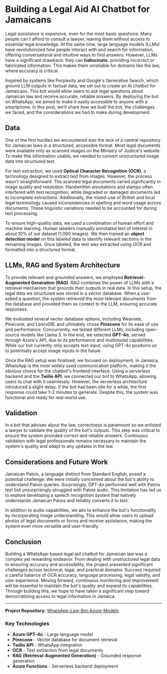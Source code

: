 # Building a Legal Aid AI Chatbot for Jamaicans

Legal assistance is expensive, even for the most basic questions. Many people can't afford to consult a lawyer, leaving them without access to essential legal knowledge. At the same time, large language models (LLMs) have revolutionized how people interact with and search for information, offering conversational and intuitive ways to find answers. However, LLMs have a significant drawback: they can **hallucinate**, providing incorrect or fabricated information. This makes them unreliable for domains like the law, where accuracy is critical.

Inspired by systems like Perplexity and Google's Generative Search, which ground LLM outputs in factual data, we set out to create an AI chatbot for Jamaicans. This bot would allow users to ask legal questions about Jamaican law and receive accurate, reliable answers. By deploying the bot on WhatsApp, we aimed to make it easily accessible to anyone with a smartphone. In this post, we'll share how we built the bot, the challenges we faced, and the considerations we had to make during development.

## Data

One of the first hurdles we encountered was the lack of a central repository for Jamaican laws in a structured, accessible format. Most legal documents were available only as scanned images on the Ministry of Justice's website. To make this information usable, we needed to convert unstructured image data into structured text.

For text extraction, we used **Optical Character Recognition (OCR)**, a technology designed to extract text from images. However, the process wasn't straightforward. The scanned legal documents varied significantly in image quality and resolution. Handwritten annotations and stamps often interfered with text recognition, while degraded or damaged documents led to incomplete extractions. Additionally, the mixed-use of British and local legal terminology caused inconsistencies in spelling and word usage across documents. These linguistic variations needed to be accounted for during text processing.

To ensure high-quality data, we used a combination of human effort and machine learning. Human labelers manually annotated text of interest in about 10% of our dataset (1,000 images). We then trained an **object detection model** on this labeled data to identify relevant sections in the remaining images. Once labeled, the text was extracted using OCR and formatted into a structured format.

## LLMs, RAG and System Architecture

To provide relevant and grounded answers, we employed **Retrieval-Augmented Generation (RAG)**. RAG combines the power of LLMs with a retrieval mechanism that grounds their outputs in real data. In this setup, the legal data we structured was stored in a vector database. When a user asked a question, the system retrieved the most relevant documents from the database and provided them as context to the LLM, ensuring accurate responses.

We evaluated several vector database options, including Weaviate, Pinecone, and LanceDB, and ultimately chose **Pinecone** for its ease of use and performance. Concurrently, we tested different LLMs, including open-source models like Llama 3. In the end, we selected **GPT-4o**, served through Azure's API, due to its performance and multimodal capabilities. While our bot currently only accepts text input, using GPT-4o positions us to potentially accept image inputs in the future.

Once the RAG setup was finalized, we focused on deployment. In Jamaica, WhatsApp is the most widely used communication platform, making it the obvious choice for the chatbot's frontend interface. Using a serverless backend and the **Twilio API**, we connected our bot to WhatsApp, allowing users to chat with it seamlessly. However, the serverless architecture introduced a slight delay: if the bot had been idle for a while, the first response could take 1–2 minutes to generate. Despite this, the system was functional and ready for real-world use.

## Validation

In a bot that advises about the law, correctness is paramount so we enlisted a lawyer to validate the quality of the bot's outputs. This step was critical to ensure the system provided correct and reliable answers. Continuous validation with legal professionals remains necessary to maintain the system's quality and adapt to any updates in the law.

## Considerations and Future Work

Jamaican Patois, a language distinct from Standard English, posed a potential challenge. We were initially concerned about the bot's ability to understand Patois queries. Surprisingly, GPT-4o performed well with Patois text but unsurprisingly struggled with Patois audio. This limitation has led us to explore developing a speech recognition system that natively understands Jamaican Patois and reliably converts it to text.

In addition to audio capabilities, we aim to enhance the bot's functionality by incorporating image understanding. This would allow users to upload photos of legal documents or forms and receive assistance, making the system even more versatile and user-friendly.

## Conclusion

Building a WhatsApp-based legal aid chatbot for Jamaican law was a complex yet rewarding endeavor. From dealing with unstructured legal data to ensuring accuracy and accessibility, the project presented significant challenges across technical, legal, and practical domains. Success required a careful balance of OCR accuracy, language processing, legal validity, and user experience. Moving forward, continuous monitoring and improvement will be essential to maintain the bot's quality and expand its capabilities. Through building this, we hope to have taken a significant step toward democratizing access to legal information in Jamaica.

---

**Project Repository:** [WhatsApp-Law-Bot-Azure-Models](https://github.com/J-A-I-A/WhatsApp-Law-Bot-Azure-Models)

### Key Technologies

- **Azure GPT-4o** - Large language model
- **Pinecone** - Vector database for document retrieval
- **Twilio API** - WhatsApp integration
- **OCR** - Text extraction from legal documents
- **RAG (Retrieval-Augmented Generation)** - Grounded response generation
- **Azure Functions** - Serverless backend deployment

